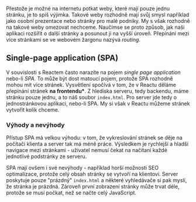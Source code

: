 Přestože je možné na internetu potkat weby, které mají pouze jednu stránku, je to spíš výjimka. Takové weby rozhodně mají svůj smysl například jako osobní prezentace nebo stránky pro malé podniky. My s však rozhodně na takové weby omezovat nechceme. Naučímse se proto způsob, jak naši aplikaci rozšířit o další stránky a posunout ji na vyšší úroveň. Přepínání mezi více stránkami se ve webovém žargonu nazývá _routing_.

## Single-page application (SPA)

V souvislosti s Reactem často narazíte na pojem _single page application_ nebo-li _SPA_. To může být dost matoucí pojem, protože SPA rozhodně mohou mít více stránek. Vysvětlení spočívá v tom, že v Reactu děláme přepínání stránek **na frontendu\***. Z hlediska serveru, tedy backendu, máme stránku pouze jednu, a to náš soubor `index.html`. Pro server jde tedy o jednostránkovou aplikaci, nebo-li SPA. My si však v Reactu můžeme stránek vytvořit kolik chceme.

### Výhody a nevýhody

Přístup SPA má velkou výhodu: v tom, že vykreslování stránek se děje na počítači klienta a server tak má méně práce. Výsledkem je rychlejší a hladší navigace mezi stránkami - uživatel nemusí čekat na načítaní každé jednotlivé podstránky ze serveru.

SPA mají ovšem i své nevýhody - například horší možnosti SEO optimalizace, protože celý obsah stránky se vytvoří na klientovi. Server poskytuje pouze "prázdný" `index.html` a některé vyhledávače si pak myslí, že stránka je prázdná. Zároveň první zobrazení stránky může trvat déle, protože se musí počkat, než se načte celý JavaScript.
